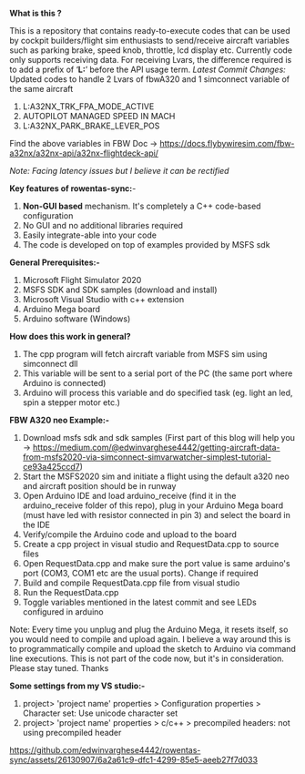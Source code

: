 **What is this ?**

This is a repository that contains ready-to-execute codes that can be used by cockpit builders/flight sim enthusiasts to send/receive aircraft variables such as parking brake, speed knob, throttle, lcd display etc. 
Currently code only supports receiving data. For receiving Lvars, the difference required is to add a prefix of ‘**L:**’ before the API usage term.
_Latest Commit Changes:_
Updated codes to handle 2 Lvars of fbwA320 and 1 simconnect variable of the same aircraft
1. L:A32NX_TRK_FPA_MODE_ACTIVE
2. AUTOPILOT MANAGED SPEED IN MACH
3. L:A32NX_PARK_BRAKE_LEVER_POS
   
Find the above variables in FBW Doc -> https://docs.flybywiresim.com/fbw-a32nx/a32nx-api/a32nx-flightdeck-api/

_Note: Facing latency issues but I believe it can be rectified_

**Key features of rowentas-sync:**-
1. **Non-GUI based** mechanism. It's completely a C++ code-based configuration
2. No GUI and no additional libraries required
3. Easily integrate-able into your code
4. The code is developed on top of examples provided by MSFS sdk

**General Prerequisites:-**
1. Microsoft Flight Simulator 2020
2. MSFS SDK and SDK samples (download and install)
3. Microsoft Visual Studio with c++ extension
4. Arduino Mega board
5. Arduino software (Windows)

**How does this work in general?**
1. The cpp program will fetch aircraft variable from MSFS sim using simconnect dll
2. This variable will be sent to a serial port of the PC (the same port where Arduino is connected)
3. Arduino will process this variable and do specified task (eg. light an led, spin a stepper motor etc.)

**FBW A320 neo Example:-**
1. Download msfs sdk and sdk samples (First part of this blog will help you -> https://medium.com/@edwinvarghese4442/getting-aircraft-data-from-msfs2020-via-simconnect-simvarwatcher-simplest-tutorial-ce93a425ccd7)
2. Start the MSFS2020 sim and initiate a flight using the default a320 neo and aircraft position should be in runway 
3. Open Arduino IDE and load arduino_receive (find it in the arduino_receive folder of this repo), plug in your Arduino Mega board (must have led with resistor connected in pin 3) and select the board in the IDE
4. Verify/compile the Arduino code and upload to the board
5. Create a cpp project in visual studio and RequestData.cpp to source files
6. Open RequestData.cpp and make sure the port value is same arduino's port (COM3, COM1 etc are the usual ports). Change if required
7. Build and compile RequestData.cpp file from visual studio
8. Run the RequestData.cpp
9. Toggle variables mentioned in the latest commit and see LEDs configured in arduino

Note: Every time you unplug and plug the Arduino Mega, it resets itself, so you would need to compile and upload again. I believe a way around this is to programmatically compile and upload the sketch to Arduino via command line executions. This is not part of the code now, but it's in consideration. Please stay tuned. Thanks

**Some settings from my VS studio:-**
1. project> 'project name' properties > Configuration properties > Character set: Use unicode character set
2. project> 'project name' properties > c/c++ > precompiled headers: not using precompiled header



https://github.com/edwinvarghese4442/rowentas-sync/assets/26130907/6a2a61c9-dfc1-4299-85e5-aeeb27f7d033


